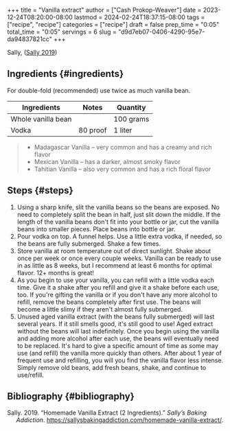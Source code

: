 +++
title = "Vanilla extract"
author = ["Cash Prokop-Weaver"]
date = 2023-12-24T08:20:00-08:00
lastmod = 2024-02-24T18:37:15-08:00
tags = ["recipe", "recipe"]
categories = ["recipe"]
draft = false
prep_time = "0:05"
total_time = "0:05"
servings = 6
slug = "d9d7eb07-0406-4290-95e7-da94837821cc"
+++

Sally, (<a href="#citeproc_bib_item_1">Sally 2019</a>)


## Ingredients {#ingredients}

For double-fold (recommended) use twice as much vanilla bean.

<div class="ingredients">

| Ingredients        | Notes    | Quantity  |
|--------------------|----------|-----------|
| Whole vanilla bean |          | 100 grams |
| Vodka              | 80 proof | 1 liter   |

</div>

> -   Madagascar Vanilla – very common and has a creamy and rich flavor
> -   Mexican Vanilla – has a darker, almost smoky flavor
> -   Tahitian Vanilla – also very common and has a rich floral flavor


## Steps {#steps}

1.  Using a sharp knife, slit the vanilla beans so the beans are exposed. No need to completely split the bean in half, just slit down the middle. If the length of the vanilla beans don't fit into your bottle or jar, cut the vanilla beans into smaller pieces. Place beans into bottle or jar.
2.  Pour vodka on top. A funnel helps. Use a little extra vodka, if needed, so the beans are fully submerged. Shake a few times.
3.  Store vanilla at room temperature out of direct sunlight. Shake about once per week or once every couple weeks. Vanilla can be ready to use in as little as 8 weeks, but I recommend at least 6 months for optimal flavor. 12+ months is great!
4.  As you begin to use your vanilla, you can refill with a little vodka each time. Give it a shake after you refill and give it a shake before each use, too. If you're gifting the vanilla or if you don't have any more alcohol to refill, remove the beans completely after first use. The beans will become a little slimy if they aren't almost fully submerged.
5.  Unused aged vanilla extract (with the beans fully submerged) will last several years. If it still smells good, it's still good to use! Aged extract without the beans will last indefinitely. Once you begin using the vanilla and adding more alcohol after each use, the beans will eventually need to be replaced. It's hard to give a specific amount of time as some may use (and refill) the vanilla more quickly than others. After about 1 year of frequent use and refilling, you will you find the vanilla flavor less intense. Simply remove old beans, add fresh beans, shake, and continue to use/refill.


## Bibliography {#bibliography}

<style>.csl-entry{text-indent: -1.5em; margin-left: 1.5em;}</style><div class="csl-bib-body">
  <div class="csl-entry"><a id="citeproc_bib_item_1"></a>Sally. 2019. “Homemade Vanilla Extract (2 Ingredients).” <i>Sally’s Baking Addiction</i>. <a href="https://sallysbakingaddiction.com/homemade-vanilla-extract/">https://sallysbakingaddiction.com/homemade-vanilla-extract/</a>.</div>
</div>
